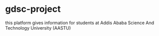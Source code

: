 # gdsc-project
this platform gives information for students at Addis Ababa Science And Technology University (AASTU)
